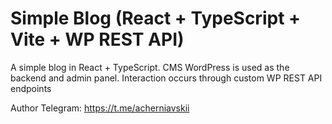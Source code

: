 # Simple Blog (React + TypeScript + Vite + WP REST API)

A simple blog in React + TypeScript.
CMS WordPress is used as the backend and admin panel.
Interaction occurs through custom WP REST API endpoints

Author Telegram: https://t.me/acherniavskii
